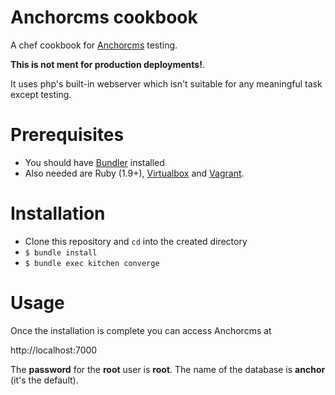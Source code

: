 # Anchorcms cookbook
A chef cookbook for [Anchorcms](http://www.anchorcms.com) testing.

**This is not ment for production deployments!**.

It uses php's built-in webserver which isn't suitable for any meaningful task except testing.
# Prerequisites
- You should have [Bundler](http://bundler.io) installed
- Also needed are Ruby (1.9+), [Virtualbox](http://www.virtualbox.org) and [Vagrant](http://www.vagrantup.com).

# Installation
- Clone this repository and `cd` into the created directory
- `$ bundle install`
- `$ bundle exec kitchen converge`

# Usage
Once the installation is complete you can access Anchorcms at

http://localhost:7000

The **password** for the **root** user is **root**. The name of the database is **anchor** (it's the default).
